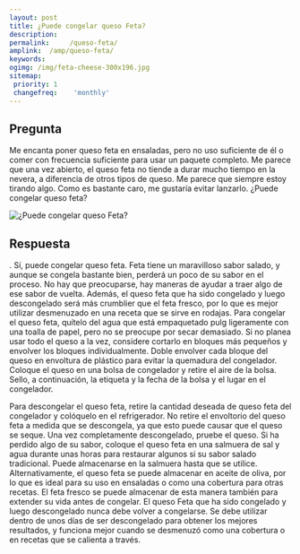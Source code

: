 ```yaml
---
layout: post
title: ¿Puede congelar queso Feta?  
description: 
permalink:     /queso-feta/
amplink:  /amp/queso-feta/
keywords: 
ogimg: /img/feta-cheese-300x196.jpg
sitemap:
 priority: 1
 changefreq:    'monthly'
---
```




## Pregunta

Me encanta poner queso feta en ensaladas, pero no uso suficiente de él o comer con frecuencia suficiente para usar un paquete completo. Me parece que una vez abierto, el queso feta no tiende a durar mucho tiempo en la nevera, a diferencia de otros tipos de queso. Me parece que siempre estoy tirando algo. Como es bastante caro, me gustaría evitar lanzarlo. ¿Puede congelar queso feta?


![¿Puede congelar queso Feta?](https://sepuedecongelar.com/img/feta-cheese-300x196.jpg "¿Puede congelar queso Feta?" )


## Respuesta

. Sí, puede congelar queso feta. Feta tiene un maravilloso sabor salado, y aunque se congela bastante bien, perderá un poco de su sabor en el proceso. No hay que preocuparse, hay maneras de ayudar a traer algo de ese sabor de vuelta. Además, el queso feta que ha sido congelado y luego descongelado será más crumblier que el feta fresco, por lo que es mejor utilizar desmenuzado en una receta que se sirve en rodajas.
Para congelar el queso feta, quítelo del agua que está empaquetado pulg ligeramente con una toalla de papel, pero no se preocupe por secar demasiado. Si no planea usar todo el queso a la vez, considere cortarlo en bloques más pequeños y envolver los bloques individualmente. Doble envolver cada bloque del queso en envoltura de plástico para evitar la quemadura del congelador. Coloque el queso en una bolsa de congelador y retire el aire de la bolsa. Sello, a continuación, la etiqueta y la fecha de la bolsa y el lugar en el congelador.

Para descongelar el queso feta, retire la cantidad deseada de queso feta del congelador y colóquelo en el refrigerador. No retire el envoltorio del queso feta a medida que se descongela, ya que esto puede causar que el queso se seque. Una vez completamente descongelado, pruebe el queso. Si ha perdido algo de su sabor, coloque el queso feta en una salmuera de sal y agua durante unas horas para restaurar algunos si su sabor salado tradicional. Puede almacenarse en la salmuera hasta que se utilice. Alternativamente, el queso feta se puede almacenar en aceite de oliva, por lo que es ideal para su uso en ensaladas o como una cobertura para otras recetas. El feta fresco se puede almacenar de esta manera también para extender su vida antes de congelar.
El queso Feta que ha sido congelado y luego descongelado nunca debe volver a congelarse. Se debe utilizar dentro de unos días de ser descongelado para obtener los mejores resultados, y funciona mejor cuando se desmenuzó como una cobertura o en recetas que se calienta a través.
